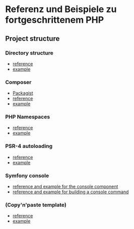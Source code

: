 # Referenz und Beispiele zu fortgeschrittenem PHP

## Project structure

### Directory structure
- [reference](https://github.com/php-pds/skeleton)
- [example](https://github.com/phpList/core)

### Composer
- [Packagist](https://packagist.org/)
- [reference](https://getcomposer.org/doc/04-schema.md)
- [example](https://github.com/phpList/base-distribution/blob/master/composer.json)

### PHP Namespaces
- [reference](http://php.net/manual/en/language.namespaces.php)
- [example](https://github.com/phpList/core/blob/master/src/Domain/Model/Messaging/SubscriberList.php)

### PSR-4 autoloading
- [reference](https://www.php-fig.org/psr/psr-4/)
- [example](https://github.com/phpList/core/blob/master/composer.json)

### Symfony console
- [reference and example for the console component](https://symfony.com/doc/current/components/console.html)
- [reference and example for building a console command](https://symfony.com/doc/current/components/console/single_command_tool.html)

### (Copy'n'paste template)
- [reference]()
- [example]()
